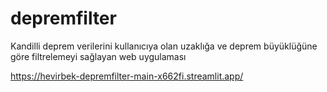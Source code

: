# depremfilter
Kandilli deprem verilerini kullanıcıya olan uzaklığa ve deprem büyüklüğüne göre filtrelemeyi sağlayan web uygulaması

https://hevirbek-depremfilter-main-x662fi.streamlit.app/
